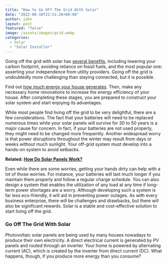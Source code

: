 ```yaml
---
title: "How to Go Off The Grid With Solar"
date: "2022-08-18T22:51:26+00:00"
author: john
layout: post
featured: "false"
image: /assets/images/grid.webp
categories:
  - Solar
  - "Solar Installer"
---
```


Going off the grid with solar has [several benefits](/top-benefits-of-installing-solar-panels-on-your-home/), including lowering your carbon footprint, avoiding reliance on fossil fuels, and the most popular one: asserting your independence from utility providers. Going off the grid is undoubtedly more challenging than staying connected, but it is possible.

Find out [how much energy your house generates](/how-much-power-can-a-solar-panel-generate/). Then, make any necessary home renovations to increase the energy efficiency of your house. After completing these stages, you are prepared to construct your solar system and start enjoying its advantages.

While most people find living off the grid to be very delightful, there are a few considerations. The fact that your batteries will need to be replaced numerous times while your solar panels will survive for 30 to 50 years is a major cause for concern. In fact, if your batteries are not used properly, they might need to be changed more frequently. Another widespread worry is that power disruptions throughout the winter may result from days or weeks without much sunlight. Your off-grid system must develop into a hands-on system to avoid setbacks.

**Related: [How Do Solar Panels Work?](/how-do-solar-panels-work/)**

Even while there are some worries, getting your hands dirty can help with a lot of those worries. For instance, your batteries will last much longer if you maintain them properly and follow a regular charge schedule. You can also design a system that enables the utilization of any load at any time if long-term power shortages are a worry. Although developing such a system is far less eco-friendly, it will aid in preventing power outages. As with every business enterprise, there will be challenges and drawbacks, but there will also be significant rewards. Solar is a stable and cost-effective solution to start living off the grid.

### **Go Off The Grid With Solar**

Photovoltaic solar panels are being used by many houses nowadays to produce their own electricity. A direct electrical current is generated by PV panels and routed through an inverter. Your home is powered by alternating current (AC), which is created by the inverter from direct current (DC). What happens, though, if you produce more energy than you consume?
